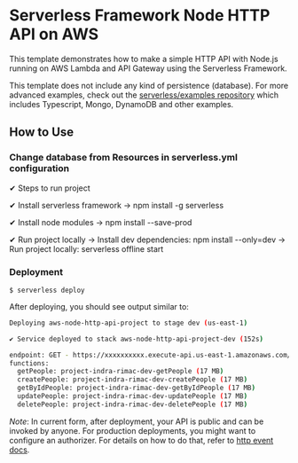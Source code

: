 <!--
title: 'AWS Simple HTTP Endpoint example in NodeJS'
description: 'This template demonstrates how to make a simple HTTP API with Node.js running on AWS Lambda and API Gateway using the Serverless Framework.'
layout: Doc
framework: v3
platform: AWS
language: nodeJS
authorLink: 'https://github.com/serverless'
authorName: 'Serverless, inc.'
authorAvatar: 'https://avatars1.githubusercontent.com/u/13742415?s=200&v=4'
-->

# Serverless Framework Node HTTP API on AWS

This template demonstrates how to make a simple HTTP API with Node.js running on AWS Lambda and API Gateway using the Serverless Framework.

This template does not include any kind of persistence (database). For more advanced examples, check out the [serverless/examples repository](https://github.com/serverless/examples/) which includes Typescript, Mongo, DynamoDB and other examples.

## How to Use
### Change database from Resources in serverless.yml configuration

✔ Steps to run project

✔ Install serverless framework -> npm install -g serverless

✔ Install node modules -> npm install --save-prod

✔ Run project locally -> Install dev dependencies: npm install --only=dev -> Run project locally: serverless offline start
### Deployment

```
$ serverless deploy
```

After deploying, you should see output similar to:

```bash
Deploying aws-node-http-api-project to stage dev (us-east-1)

✔ Service deployed to stack aws-node-http-api-project-dev (152s)

endpoint: GET - https://xxxxxxxxxx.execute-api.us-east-1.amazonaws.com/
functions:
  getPeople: project-indra-rimac-dev-getPeople (17 MB)
  createPeople: project-indra-rimac-dev-createPeople (17 MB)
  getByIdPeople: project-indra-rimac-dev-getByIdPeople (17 MB)
  updatePeople: project-indra-rimac-dev-updatePeople (17 MB)
  deletePeople: project-indra-rimac-dev-deletePeople (17 MB)
```

_Note_: In current form, after deployment, your API is public and can be invoked by anyone. For production deployments, you might want to configure an authorizer. For details on how to do that, refer to [http event docs](https://www.serverless.com/framework/docs/providers/aws/events/apigateway/).
